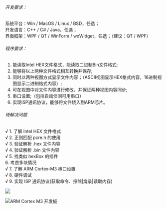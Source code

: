###### 开发要求：
系统平台：Win / MacOS / Linux / BSD，任选；  
开发语言：C++ / C# / Java，任选；  
界面框架：WPF / QT / WinForm / wxWidget，任选；（建议：QT / WPF）    


###### 程序要求：
1. 能读取Intel HEX文件格式，能读取二进制Bin文件格式;
2. 能够将以上两种文件格式相互转换并保存;
3. 同时以两种视图方式显示文件内容；（ASCII视图显示HEX格式内容，16进制视图显示二进制格式内容）;
4. 可在视图中对文件内容进行修改，并保证两种视图内容同步;
5. 串口设置;（包括自动侦测可用串口）
6. 实现ISP通讯协议，能够将文件烧入到ARM芯片。


###### 待解决问题
√ 1. 了解 Intel HEX 文件格式  
√ 2. 正则匹配 pcre.h 的使用  
√ 3. 验证解析 .hex 文件内容  
√ 4. 验证解析 .bin 文件内容  
√ 5. 找类似 hexBox 的插件  
6. 考虑多块情况  
√ 7. 了解 ARM Cortex-M3 串口设置  
√ 8. 硬件调试  
√ 9. 实现 ISP 通讯协议(获取命令、擦除|烧录|读取内存)  

![](https://raw.githubusercontent.com/ChainYu/HexBinWorker/master/docs/HexBinFileWorker.png)


![ARM Cortex M3 开发板](https://raw.githubusercontent.com/ChainYu/HexBinWorker/master/docs/ARM_Cortex_M3.png)